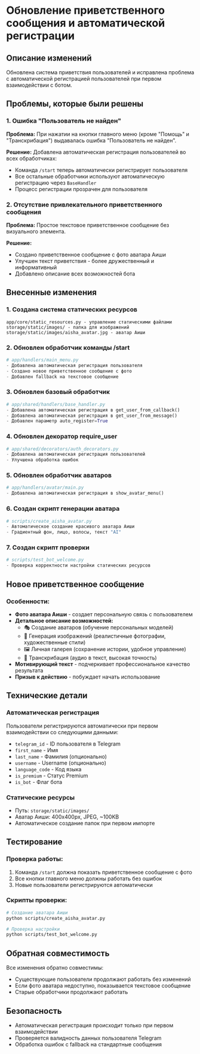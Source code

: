 # Обновление приветственного сообщения и автоматической регистрации

## Описание изменений

Обновлена система приветствия пользователей и исправлена проблема с автоматической регистрацией пользователей при первом взаимодействии с ботом.

## Проблемы, которые были решены

### 1. Ошибка "Пользователь не найден"
**Проблема:** При нажатии на кнопки главного меню (кроме "Помощь" и "Транскрибация") выдавалась ошибка "Пользователь не найден".

**Решение:** Добавлена автоматическая регистрация пользователей во всех обработчиках:
- Команда `/start` теперь автоматически регистрирует пользователя
- Все остальные обработчики используют автоматическую регистрацию через `BaseHandler`
- Процесс регистрации прозрачен для пользователя

### 2. Отсутствие привлекательного приветственного сообщения
**Проблема:** Простое текстовое приветственное сообщение без визуального элемента.

**Решение:** 
- Создано приветственное сообщение с фото аватара Аиши
- Улучшен текст приветствия - более дружественный и информативный
- Добавлено описание всех возможностей бота

## Внесенные изменения

### 1. Создана система статических ресурсов
```
app/core/static_resources.py - управление статическими файлами
storage/static/images/ - папка для изображений
storage/static/images/aisha_avatar.jpg - аватар Аиши
```

### 2. Обновлен обработчик команды /start
```python
# app/handlers/main_menu.py
- Добавлена автоматическая регистрация пользователя
- Создано новое приветственное сообщение с фото
- Добавлен fallback на текстовое сообщение
```

### 3. Обновлен базовый обработчик
```python
# app/shared/handlers/base_handler.py
- Добавлена автоматическая регистрация в get_user_from_callback()
- Добавлена автоматическая регистрация в get_user_from_message()
- Добавлен параметр auto_register=True
```

### 4. Обновлен декоратор require_user
```python
# app/shared/decorators/auth_decorators.py
- Добавлена автоматическая регистрация пользователей
- Улучшена обработка ошибок
```

### 5. Обновлен обработчик аватаров
```python
# app/handlers/avatar/main.py
- Добавлена автоматическая регистрация в show_avatar_menu()
```

### 6. Создан скрипт генерации аватара
```python
# scripts/create_aisha_avatar.py
- Автоматическое создание красивого аватара Аиши
- Градиентный фон, лицо, волосы, текст "AI"
```

### 7. Создан скрипт проверки
```python
# scripts/test_bot_welcome.py
- Проверка корректности настройки статических ресурсов
```

## Новое приветственное сообщение

### Особенности:
- **Фото аватара Аиши** - создает персональную связь с пользователем
- **Детальное описание возможностей:**
  - 🎭 Создание аватаров (обучение персональных моделей)
  - 🎨 Генерация изображений (реалистичные фотографии, художественные стили)
  - 🖼️ Личная галерея (сохранение истории, удобное управление)
  - 🎤 Транскрибация (аудио в текст, высокая точность)
- **Мотивирующий текст** - подчеркивает профессиональное качество результата
- **Призыв к действию** - побуждает начать использование

## Технические детали

### Автоматическая регистрация
Пользователи регистрируются автоматически при первом взаимодействии со следующими данными:
- `telegram_id` - ID пользователя в Telegram
- `first_name` - Имя
- `last_name` - Фамилия (опционально)
- `username` - Username (опционально) 
- `language_code` - Код языка
- `is_premium` - Статус Premium
- `is_bot` - Флаг бота

### Статические ресурсы
- Путь: `storage/static/images/`
- Аватар Аиши: 400x400px, JPEG, ~100KB
- Автоматическое создание папок при первом импорте

## Тестирование

### Проверка работы:
1. Команда `/start` должна показать приветственное сообщение с фото
2. Все кнопки главного меню должны работать без ошибок
3. Новые пользователи регистрируются автоматически

### Скрипты проверки:
```bash
# Создание аватара Аиши
python scripts/create_aisha_avatar.py

# Проверка настройки
python scripts/test_bot_welcome.py
```

## Обратная совместимость

Все изменения обратно совместимы:
- Существующие пользователи продолжают работать без изменений
- Если фото аватара недоступно, показывается текстовое сообщение
- Старые обработчики продолжают работать

## Безопасность

- Автоматическая регистрация происходит только при первом взаимодействии
- Проверяется валидность данных пользователя Telegram
- Обработка ошибок с fallback на стандартные сообщения 